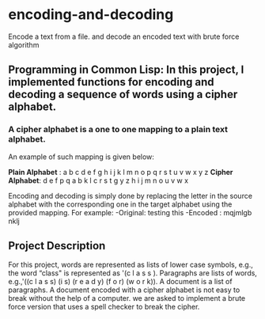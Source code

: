 # encoding-and-decoding
Encode a text from a file. and decode an encoded text with brute force algorithm

## Programming in Common Lisp: In this project, I implemented functions for encoding and decoding a sequence of words using a cipher alphabet.

### A cipher alphabet is a one to one mapping to a plain text alphabet. 
An example of such mapping is given below:

**Plain Alphabet** : a b c d e f g h i j k l m n o p q r s t u v w x y z
**Cipher Alphabet**: d e f p q a b k l c r s t g y z h i j m n o u v w x

Encoding and decoding is simply done by replacing the letter in the source alphabet with the
corresponding one in the target alphabet using the provided mapping.
For example:
-Original: testing this
-Encoded : mqjmlgb nklj


## Project Description
For this project, words are represented as lists of lower case symbols, e.g., the word “class" is
represented as '(c l a s s ). Paragraphs are lists of words, e.g.,'((c l a s s) (i s) (r e a d y) (f o r) (w o r k)).
A document is a list of paragraphs.
A document encoded with a cipher alphabet is not easy to break without the help of a computer.
we are asked to implement a brute force version that uses a spell checker to break the cipher.

